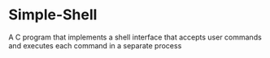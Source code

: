 # Simple-Shell
A C program that implements a shell interface that accepts user commands and executes each command in a separate process
